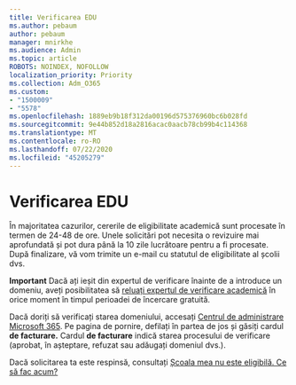 ```yaml
---
title: Verificarea EDU
ms.author: pebaum
author: pebaum
manager: mnirkhe
ms.audience: Admin
ms.topic: article
ROBOTS: NOINDEX, NOFOLLOW
localization_priority: Priority
ms.collection: Adm_O365
ms.custom:
- "1500009"
- "5578"
ms.openlocfilehash: 1889eb9b18f312da00196d575376960bc6b028fd
ms.sourcegitcommit: 9e44b852d18a2816acac0aacb78cb99b4c114368
ms.translationtype: MT
ms.contentlocale: ro-RO
ms.lasthandoff: 07/22/2020
ms.locfileid: "45205279"
---
```

# <a name="edu-verification"></a>Verificarea EDU

În majoritatea cazurilor, cererile de eligibilitate academică sunt procesate în termen de 24-48 de ore. Unele solicitări pot necesita o revizuire mai aprofundată și pot dura până la 10 zile lucrătoare pentru a fi procesate. După finalizare, vă vom trimite un e-mail cu statutul de eligibilitate al școlii dvs.

**Important** Dacă ați ieșit din expertul de verificare înainte de a introduce un domeniu, aveți posibilitatea să [reluați expertul de verificare academică](https://go.microsoft.com/fwlink/p/?linkid=2135255) în orice moment în timpul perioadei de încercare gratuită.

Dacă doriți să verificați starea domeniului, accesați [Centrul de administrare Microsoft 365](https://go.microsoft.com/fwlink/p/?linkid=2024339). Pe pagina de pornire, defilați în partea de jos și găsiți cardul **de facturare.** Cardul **de facturare** indică starea procesului de verificare (aprobat, în așteptare, refuzat sau adăugați domeniul dvs.).

Dacă solicitarea ta este respinsă, consultați [Școala mea nu este eligibilă. Ce să fac acum?](https://docs.microsoft.com/microsoft-365/commerce/subscriptions/verify-academic-eligibility#my-school-isnt-eligible-what-do-i-do-now)